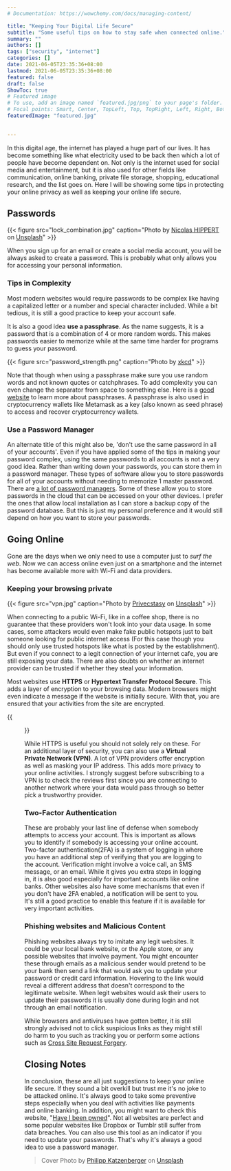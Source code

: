 ```yaml
---
# Documentation: https://wowchemy.com/docs/managing-content/

title: "Keeping Your Digital Life Secure"
subtitle: "Some useful tips on how to stay safe when connected online."
summary: ""
authors: []
tags: ["security", "internet"]
categories: []
date: 2021-06-05T23:35:36+08:00
lastmod: 2021-06-05T23:35:36+08:00
featured: false
draft: false
ShowToc: true
# Featured image
# To use, add an image named `featured.jpg/png` to your page's folder.
# Focal points: Smart, Center, TopLeft, Top, TopRight, Left, Right, BottomLeft, Bottom, BottomRight.
featuredImage: "featured.jpg"
 

---
```


In this digital age, the internet has played a huge part of our lives. It has become something like what electricity used to be back then which a lot of people have become dependent on. Not only is the internet used for social media and entertainment, but it is also used for other fields like communication, online banking, private file storage, shopping, educational research, and the list goes on. Here I will be showing some tips in protecting your online privacy as well as keeping your online life secure.

## Passwords
{{< figure src="lock_combination.jpg" caption="Photo by [Nicolas HIPPERT](https://unsplash.com/@nhippert?utm_source=unsplash&utm_medium=referral&utm_content=creditCopyText) on [Unsplash](https://unsplash.com/s/photos/lock-combination?utm_source=unsplash&utm_medium=referral&utm_content=creditCopyText)" >}}

When you sign up for an email or create a social media account, you will be always asked to create a password. This is probably what only allows you for accessing your personal information.

### Tips in Complexity

Most modern websites would require passwords to be complex like having a capitalized letter or a number and special character included. While a bit tedious, it is still a good practice to keep your account safe.

It is also a good idea **use a passphrase**. As the name suggests, it is a password that is a combination of 4 or more random words. This makes passwords easier to memorize while at the same time harder for programs to guess your password. 

{{< figure src="password_strength.png" caption="Photo by [xkcd](https://xkcd.com/936/)" >}}

Note that though when using a passphrase make sure you use random words and not known quotes or catchphrases. To add complexity you can even change the separator from space to something else. Here is a [good website](https://www.useapassphrase.com/) to learn more about passphrases. A passphrase is also used in cryptocurrency wallets like Metamask as a key (also known as seed phrase) to access and recover cryptocurrency wallets.

### Use a Password Manager
An alternate title of this might also be, 'don't use the same password in all of your accounts'. Even if you have applied some of the tips in making your password complex, using the same passwords to all accounts is not a very good idea. 
Rather than writing down your passwords, you can store them in a password manager. These types of software allow you to store passwords for all of your accounts without needing to memorize 1 master password. There are [a lot of password managers](https://en.wikipedia.org/wiki/List_of_password_managers). Some of these allow you to store passwords in the cloud that can be accessed on your other devices. I prefer the ones that allow local installation as I can store a backup copy of the password database. But this is just my personal preference and it would still depend on how you want to store your passwords.



## Going Online

Gone are the days when we only need to use a computer just to _surf the web_. Now we can access online even just on a smartphone and the internet has become available more with Wi-Fi and data providers. 

### Keeping your browsing private
{{< figure src="vpn.jpg" caption="Photo by [Privecstasy](https://unsplash.com/@privecstasy?utm_source=unsplash&utm_medium=referral&utm_content=creditCopyText) on [Unsplash](https://unsplash.com/s/photos/vpn?utm_source=unsplash&utm_medium=referral&utm_content=creditCopyText)" >}}

When connecting to a public Wi-Fi, like in a coffee shop, there is no guarantee that these providers won't look into your data usage. In some cases, some attackers would even make fake public hotspots just to bait someone looking for public internet access (For this case though you should only use trusted hotspots like what is posted by the establishment). But even if you connect to a legit connection of your internet cafe, you are still exposing your data. There are also doubts on whether an internet provider can be trusted if whether they steal your information. 

Most websites use **HTTPS** or **Hypertext Transfer Protocol Secure**. This adds a layer of encryption to your browsing data. Modern browsers might even indicate a message if the website is initially secure. With that, you are ensured that your activities from the site are encrypted.

{{<figure src="https.jpg" caption="Example of indication of secure connection using Brave browser on android" >}}

While HTTPS is useful you should not solely rely on these. For an additional layer of security, you can also use a **Virtual Private Network (VPN)**. A lot of VPN providers offer encryption as well as masking your IP address. This adds more privacy to your online activities. I strongly suggest before subscribing to a VPN is to check the reviews first since you are connecting to another network where your data would pass through so better pick a trustworthy provider.

### Two-Factor Authentication 
These are probably your last line of defense when somebody attempts to access your account. This is important as allows you to identify if somebody is accessing your online account. 
Two-factor authentication(2FA) is a system of logging in where you have an additional step of verifying that you are logging to the account. Verification might involve a voice call, an SMS message, or an email. While it gives you extra steps in logging in, it is also good especially for important accounts like online banks. 
Other websites also have some mechanisms that even if you don't have 2FA enabled, a notification will be sent to you. It's still a good practice to enable this feature if it is available for very important activities.

### Phishing websites and Malicious Content

Phishing websites always try to imitate any legit websites. It could be your local bank website, or the Apple store, or any possible websites that involve payment. You might encounter these through emails as a malicious sender would pretend to be your bank then send a link that would ask you to update your password or credit card information. Hovering to the link would reveal a different address that doesn't correspond to the legitimate website. When legit websites would ask their users to update their passwords it is usually done during login and not through an email notification.  

While browsers and antiviruses have gotten better, it is still strongly advised not to click suspicious links as they might still do harm to you such as tracking you or perform some actions such as [Cross Site Request Forgery](https://en.wikipedia.org/wiki/Cross-site_request_forgery). 


## Closing Notes

In conclusion, these are all just suggestions to keep your online life secure. If they sound a bit overkill but trust me it's no joke to be attacked online. It's always good to take some preventive steps especially when you deal with activities like payments and online banking.
In addition, you might want to check this website, "[Have I been pwned](https://haveibeenpwned.com/)". Not all websites are perfect and some popular websites like Dropbox or Tumblr still suffer from data breaches. You can also use this tool as an indicator if you need to update your passwords. That's why it's always a good idea to use a password manager. 


>  Cover Photo by [Philipp Katzenberger](https://unsplash.com/photos/iIJrUoeRoCQ) on [Unsplash](https://unsplash.com)